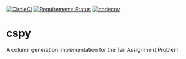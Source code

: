 [![CircleCI](https://circleci.com/gh/torressa/cspy/tree/master.svg?style=svg&circle-token=910e28b03dd0d32967fae038a3cf28b6cdf56334)](https://circleci.com/gh/torressa/cspy/tree/master)
[![Requirements Status](https://requires.io/github/torressa/jpath/requirements.svg?branch=master)](https://requires.io/github/torressa/jpath/requirements/?branch=master)
[![codecov](https://codecov.io/gh/torressa/cspy/branch/master/graph/badge.svg?token=24tyrWinNT)](https://codecov.io/gh/torressa/cspy)

# cspy

A column generation implementation for the Tail Assignment Problem.

